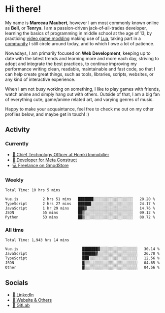 # Hi there!

My name is **Marceau Maubert**, however I am most commonly known online as **Bell**, or **Tenrys**. I am a passion-driven jack-of-all-trades developer, learning the basics of programming in middle school at the age of 13, by practicing [video game modding](https://garrysmod.com) making use of [Lua](https://lua.org), taking part in a [community](https://metastruct.net) I still circle around today, and to which I owe a lot of patience.

Nowadays, I am primarily focused on **Web Development**, keeping up to date with the latest trends and learning more and more each day, striving to adopt  and integrate the best practices, to continue improving my performance writing clean, readable, maintainable and fast code, so that I can help create great things, such as tools, libraries, scripts, websites, or any kind of interactive experience.

When I am not busy working on something, I like to play games with friends, watch anime and simply hang out with others. Outside of that, I am a big fan of everything cute, game/anime related art, and varying genres of music.

Happy to make your acquaintance, feel free to check me out on my other profiles below, and maybe get in touch! :)

## Activity

### Currently

- [🏢 Chief Technology Officer at Homki Immobilier](https://homki-immobilier.com)
- [🎈 Developer for Meta Construct](https://metastruct.net)
- [💻 Freelance on GmodStore](https://www.gmodstore.com/users/Tenrys)

### Weekly
<!--START_SECTION:wakaWeekly-->

```txt
Total Time: 10 hrs 5 mins

Vue.js           2 hrs 51 mins   ███████░░░░░░░░░░░░░░░░░░   28.20 %
TypeScript       2 hrs 27 mins   ██████░░░░░░░░░░░░░░░░░░░   24.17 %
JavaScript       1 hr 29 mins    ███▓░░░░░░░░░░░░░░░░░░░░░   14.76 %
JSON             55 mins         ██▒░░░░░░░░░░░░░░░░░░░░░░   09.12 %
Python           53 mins         ██▒░░░░░░░░░░░░░░░░░░░░░░   08.72 %
```

<!--END_SECTION:wakaWeekly-->

### All time
<!--START_SECTION:wakaTotal-->

```txt
Total Time: 1,943 hrs 14 mins

Vue.js                             ███████▓░░░░░░░░░░░░░░░░░   30.14 %
JavaScript                         ██████▓░░░░░░░░░░░░░░░░░░   26.70 %
TypeScript                         ███░░░░░░░░░░░░░░░░░░░░░░   12.56 %
JSON                               █░░░░░░░░░░░░░░░░░░░░░░░░   04.65 %
Other                              █░░░░░░░░░░░░░░░░░░░░░░░░   04.56 %
```

<!--END_SECTION:wakaTotal-->

## Socials

- [👔 LinkedIn](https://www.linkedin.com/in/marceau-maubert)
- [🔗 Website & Others](https://bell.moe)
- [🦊 GitLab](https://gitlab.com/Tenrys)
